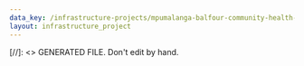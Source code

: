 ```yaml
---
data_key: /infrastructure-projects/mpumalanga-balfour-community-health-centre-24-hour-mini-hospital
layout: infrastructure_project
---
```

[//]: <> GENERATED FILE. Don't edit by hand.